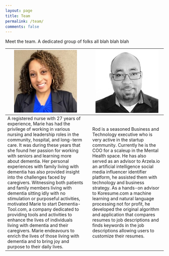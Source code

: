 ```yaml
---
layout: page
title: Team
permalink: /team/
comments: false
---
```


Meet the team. A dedicated group of folks all blah blah blah

| ![](/assets/images/marie.png)                                                                                                                                                                                                                                                                                                                                                                                                                                                                                                                                                                                                                                                                                                                                                                                                                                   	|   	| ![](/assets/images/rod.png)                                                                                                                                                                                                                                                                                                                                                                                                                                                                                                                                                                                                                                                                                                                                                                                                                                   	|
|----------------------------------------------------------------------------------------------------------------------------------------------------------------------------------------------------------------------------------------------------------------------------------------------------------------------------------------------------------------------------------------------------------------------------------------------------------------------------------------------------------------------------------------------------------------------------------------------------------------------------------------------------------------------------------------------------------------------------------------------------------------------------------------------------------------------------------------------------------------	|---	|----------------------------------------------------------------------------------------------------------------------------------------------------------------------------------------------------------------------------------------------------------------------------------------------------------------------------------------------------------------------------------------------------------------------------------------------------------------------------------------------------------------------------------------------------------------------------------------------------------------------------------------------------------------------------------------------------------------------------------------------------------------------------------------------------------------------------------------------------------------	|
|      A registered nurse with 27 years of experience, Marie has had the privilege of working in various nursing and leadership roles in the community, hospital, and long-term care. It was during these years that she found her passion for working with seniors and learning more about dementia. Her personal experiences with family living with dementia has also provided insight into the challenges faced by caregivers. Witnessing both patients and family members living with dementia sitting idly with no stimulation or purposeful activities, motivated Marie to start Dementia-Tool.com, a company dedicated to providing tools and activities to enhance the lives of individuals living with dementia and their caregivers. Marie endeavours to enrich the lives of those living with dementia and to bring joy and purpose to their daily lives. 	|   |Rod is a seasoned Business and Technology executive who is very active in the startup community. Currently he is the COO for a scaleup in the Mental Health space. He has also served as an advisor to Arzela.io an artificial intelligence social media influencer identifier platform, he assisted them with technology and business strategy. As a hands-on advisor to Koresume.com a machine learning and natural language processing not for profit, he developed the original algorithm and application that compares resumes to job descriptions and finds keywords in the job descriptions allowing users to customize their resumes.|
